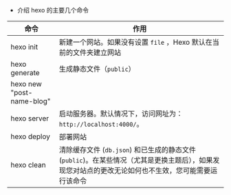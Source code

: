 - 介绍 hexo 的主要几个命令

| 命令                      | 作用                                                                                                                                                 |
| ------------------------- | ---------------------------------------------------------------------------------------------------------------------------------------------------- |
| hexo init <file>          | 新建一个网站。如果没有设置 `file` ，Hexo 默认在当前的文件夹建立网站                                                                                  |
| hexo generate             | 生成静态文件（`public`）                                                                                                                             |
| hexo new "post-name-blog" |                                                                                                                                                      |
| hexo server               | 启动服务器。默认情况下，访问网址为： `http://localhost:4000/`。                                                                                      |
| hexo deploy               | 部署网站                                                                                                                                             |
| hexo clean                | 清除缓存文件 (`db.json`) 和已生成的静态文件 (`public`)。在某些情况（尤其是更换主题后），如果发现您对站点的更改无论如何也不生效，您可能需要运行该命令 |
